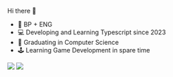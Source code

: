 Hi there 👋

<ul>
  <li> 🎴 BP + ENG </li>
  <li> 💻 Developing and Learning Typescript since 2023 </li>
  <li> 👻 Graduating in Computer Science </li>
  <li> 🕹️ Learning Game Development in spare time </li>
</ul>

<div>
  <img src="https://github-readme-stats.vercel.app/api?username=YuriLFS&show_icons=true&theme=midnight-purple&hide_rank" />
  <img src="https://github-readme-stats.vercel.app/api/top-langs/?username=YuriLFS&theme=midnight-purple" />
</div>
